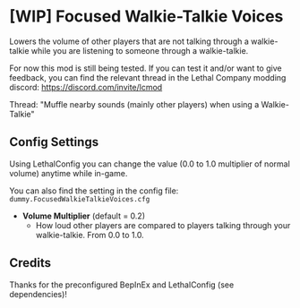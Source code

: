 # [WIP] Focused Walkie-Talkie Voices
Lowers the volume of other players that are not talking through a walkie-talkie while you are listening to someone through a walkie-talkie.

For now this mod is still being tested. If you can test it and/or want to give feedback, you can find the relevant thread in the Lethal Company modding discord: https://discord.com/invite/lcmod

Thread: "Muffle nearby sounds (mainly other players) when using a Walkie-Talkie"

## Config Settings
Using LethalConfig you can change the value (0.0 to 1.0 multiplier of normal volume) anytime while in-game. 

You can also find the setting in the config file: `dummy.FocusedWalkieTalkieVoices.cfg`

- **Volume Multiplier** (default = 0.2)
	- How loud other players are compared to players talking through your walkie-talkie. From 0.0 to 1.0.

## Credits
Thanks for the preconfigured BepInEx and LethalConfig (see dependencies)!
